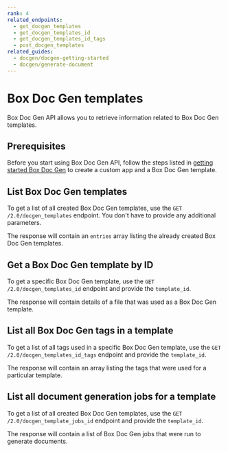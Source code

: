 ```yaml
---
rank: 4
related_endpoints:
  - get_docgen_templates
  - get_docgen_templates_id
  - get_docgen_templates_id_tags
  - post_docgen_templates
related_guides:
  - docgen/docgen-getting-started
  - docgen/generate-document
---
```


# Box Doc Gen templates

Box Doc Gen API allows you to retrieve information related to Box Doc Gen templates.

## Prerequisites

Before you start using Box Doc Gen API, follow the steps listed in [getting started Box Doc Gen][docgen-prerequisites] to create a custom app and a Box Doc Gen template.

## List Box Doc Gen templates

To get a list of all created Box Doc Gen templates,
use the `GET /2.0/docgen_templates` endpoint. You don't have to provide any additional parameters.

<Samples id='get_docgen_templates' />

The response will contain an `entries` array listing the already created Box Doc Gen templates.

## Get a  Box Doc Gen template by ID

To get a specific Box Doc Gen template,
use the `GET /2.0/docgen_templates_id` endpoint and provide the `template_id`.

<Samples id='get_docgen_templates_id' />

The response will contain details of a file that was used as a Box Doc Gen template.

## List all Box Doc Gen tags in a template

To get a list of all tags used in a specific Box Doc Gen template,
use the `GET /2.0/docgen_templates_id_tags` endpoint and provide the `template_id`.

<Samples id='get_docgen_templates_id_tags' />

The response will contain an array listing the tags that were used for a particular template.

## List all document generation jobs for a template

To get a list of all created Box Doc Gen templates,
use the `GET /2.0/docgen_template_jobs_id` endpoint and provide the `template_id`.

<Samples id='get_docgen_template_jobs_id' />

The response will contain a list of Box Doc Gen jobs that were run to generate 
documents.

[docgen-prerequisites]: g://docgen/docgen-getting-started